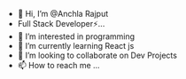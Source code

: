 - 👋 Hi, I’m @Anchla Rajput
- Full Stack Developer⚡...
- 👀 I’m interested in programming
- 🌱 I’m currently learning React js
- 💞️ I’m looking to collaborate on Dev Projects
- 📫 How to reach me ...

<!---
Anchla2705/Anchla2705 is a ✨ special ✨ repository because its `README.md` (this file) appears on your GitHub profile.
You can click the Preview link to take a look at your changes.
--->
